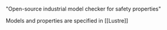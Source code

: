 "Open-source industrial model checker for safety properties"

Models and properties are specified in [[Lustre]]